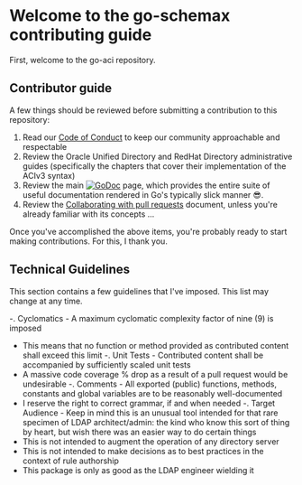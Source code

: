 # Welcome to the go-schemax contributing guide <!-- omit in toc -->

First, welcome to the go-aci repository.

## Contributor guide

A few things should be reviewed before submitting a contribution to this repository:

 1. Read our [Code of Conduct](./CODE_OF_CONDUCT.md) to keep our community approachable and respectable
 2. Review the Oracle Unified Directory and RedHat Directory administrative guides (specifically the chapters that cover their implementation of the ACIv3 syntax)
 3. Review the main [![GoDoc](https://godoc.org/github.com/JesseCoretta/go-aci?status.svg)](https://godoc.org/github.com/JesseCoretta/go-aci) page, which provides the entire suite of useful documentation rendered in Go's typically slick manner 😎.
 4. Review the [Collaborating with pull requests](https://docs.github.com/en/github/collaborating-with-pull-requests) document, unless you're already familiar with its concepts ...

Once you've accomplished the above items, you're probably ready to start making contributions. For this, I thank you.

## Technical Guidelines

This section contains a few guidelines that I've imposed. This list may change at any time.

 -. Cyclomatics - A maximum cyclomatic complexity factor of nine (9) is imposed
   - This means that no function or method provided as contributed content shall exceed this limit
 -. Unit Tests - Contributed content shall be accompanied by sufficiently scaled unit tests
   - A massive code coverage % drop as a result of a pull request would be undesirable
 -. Comments - All exported (public) functions, methods, constants and global variables are to be reasonably well-documented
   - I reserve the right to correct grammar, if and when needed
 -. Target Audience - Keep in mind this is an unusual tool intended for that rare specimen of LDAP architect/admin: the kind who know this sort of thing by heart, but wish there was an easier way to do certain things
   - This is not intended to augment the operation of any directory server
   - This is not intended to make decisions as to best practices in the context of rule authorship
   - This package is only as good as the LDAP engineer wielding it
